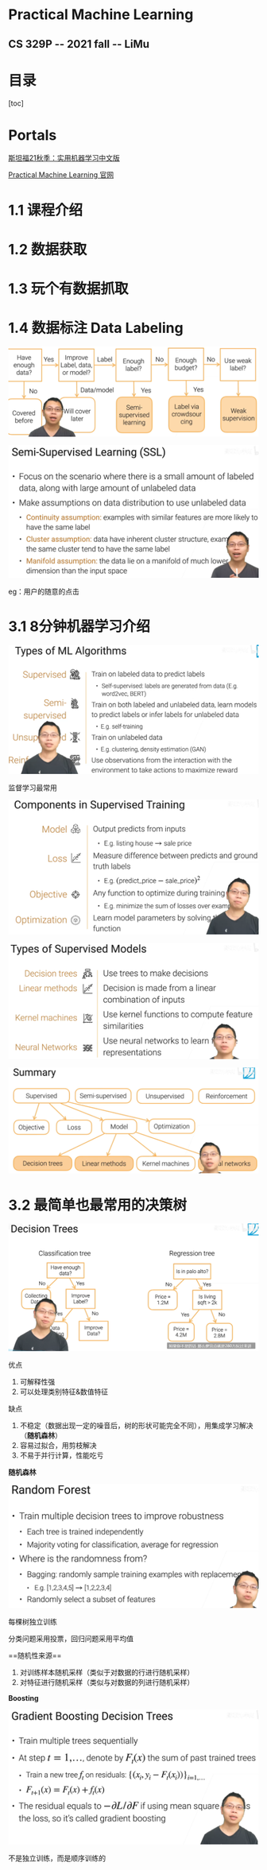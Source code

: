 # Practical Machine Learning
## CS 329P  --  2021 fall  --  LiMu

# 目录

[toc]

# Portals

[斯坦福21秋季：实用机器学习中文版](https://www.bilibili.com/video/BV13U4y1N7Uo/)

[Practical Machine Learning 官网](https://c.d2l.ai/stanford-cs329p/)


# 1.1 课程介绍

# 1.2 数据获取


# 1.3 玩个有数据抓取

# 1.4 数据标注 Data Labeling

![](Pics/L0104P01.png)

![](Pics/L0104P02.png)

eg：用户的随意的点击


# 3.1 8分钟机器学习介绍

![](Pics/L0301P01.png)

监督学习最常用

![](Pics/L0301P03.png)

![](Pics/L0301P04.png)

![](Pics/L0301P02.png)

# 3.2 最简单也最常用的决策树

![](Pics/L0302P01.png)

优点
1. 可解释性强
2. 可以处理类别特征&数值特征

缺点
1. 不稳定（数据出现一定的噪音后，树的形状可能完全不同），用集成学习解决（**随机森林**）
2. 容易过拟合，用剪枝解决
3. 不易于并行计算，性能吃亏

**随机森林**

![](Pics/L0302P02.png)

每棵树独立训练

分类问题采用投票，回归问题采用平均值

==随机性来源==
1. 对训练样本随机采样（类似于对数据的行进行随机采样）
2. 对特征进行随机采样（类似与对数据的列进行随机采样）

**Boosting**

![](Pics/L0302P03.png)

不是独立训练，而是顺序训练的













